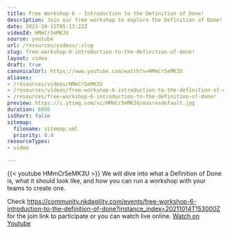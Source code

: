 ```yaml
---
title: Free Workshop 6 - Introduction to the Definition of Done!
description: Join our free workshop to explore the Definition of Done! Learn how to create one with your team and enhance your project success. Don't miss out!
date: 2021-10-15T05:13:22Z
videoId: HMmCr5eMK3U
source: youtube
url: /resources/videos/:slug
slug: free-workshop-6-introduction-to-the-definition-of-done!
layout: video
draft: true
canonicalUrl: https://www.youtube.com/watch?v=HMmCr5eMK3U
aliases:
- /resources/videos/HMmCr5eMK3U
- /resources/videos/free-workshop-6-introduction-to-the-definition-of-done!
- /resources/free-workshop-6-introduction-to-the-definition-of-done!
preview: https://i.ytimg.com/vi/HMmCr5eMK3U/maxresdefault.jpg
duration: 6056
isShort: false
sitemap:
  filename: sitemap.xml
  priority: 0.4
resourceTypes:
- video

---
```

{{< youtube HMmCr5eMK3U >}} 
 We will dive into what a Definition of Done is, what it should look like, and how you can run a workshop with your teams to create one.

Check https://community.nkdagility.com/events/free-workshop-6-introduction-to-the-definition-of-done?instance_index=20211014T153000Z for the join link to participate or you can watch live online. 
 [Watch on Youtube](https://www.youtube.com/watch?v=HMmCr5eMK3U)
